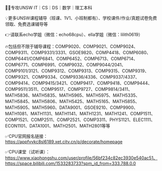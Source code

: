 🙋‍♂️专攻UNSW IT｜CS｜DS｜数学｜理工本科

💡更多UNSW课程辅导（班课、1V1、小班制都有）、学校课件/作业/真题试卷免费领取、免费选课辅导等

👉请联系echo学姐（微信：echo68cpu）、ella学姐（微信：lilith0619）

🔥包括但不限于辅导课程：COMP9020、COMP9021、COMP9024、COMP9311、COMP9331/3331、GSOE9820、COMP4418、COMP6080、COMP6441/COMP6841、COMP6452、COMP6713、COMP6714、COMP6771、COMP6991、COMP9032、COMP9044/2041、COMP9101/3121、COMP9312、COMP9313、COMP9315、COMP9319、COMP9321、COMP9334、COMP9336/4336、COMP9337/4337、COMP9414、COMP9415/3421、COMP9417、COMP9418、COMP9444、COMP9511/3511、COMP9517、COMP9727、COMP9814/3411、MATH5836、MATH5835、MATH5965、MATH5975、MATH5335、MATH5845、MATH5806、MATH5425、MATH5165、MATH5855、MATH5905、MATH5960、DATA9001、GSOE9210、COMP9900、MATH1081、MATH1131、MATH1141、MATH1231、MATH1241、COMP1511、COMP1521、COMP2511、COMP2521、COMP3311、PHYS1121、ELEC1111、ECON1101、DATA1001、MATH2501、MATH2801等等



✅️CPU官网报名链接：https://appfvvkc8sl6189.xet.citv.cn/p/decorate/homepage

✅️CPU课堂（试听课）：https://www.xiaohongshu.com/user/profile/56bf234c82ec3930e540ac51、https://space.bilibili.com/1533283733?spm_id_from=333.788.0.0
